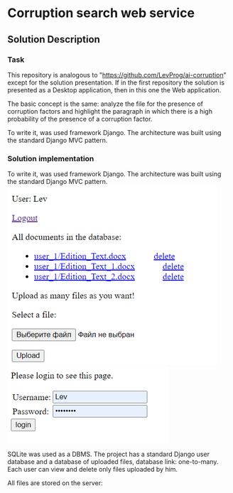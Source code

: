 # Corruption search web service

## Solution Description
### Task
This repository is analogous to "https://github.com/LevProg/ai-corruption" except for the solution presentation. If in the first repository the solution is presented as a Desktop application, then in this one the Web application.

The basic concept is the same: analyze the file for the presence of corruption factors and highlight the paragraph in which there is a high probability of the presence of a corruption factor.

To write it, was used framework Django. The architecture was built using the standard Django MVC pattern.

### Solution implementation
To write it, was used framework Django. The architecture was built using the standard Django MVC pattern.
![](https://github.com/LevProg/ai-corruption-webservice/blob/master/Scrins/files.png?raw=true) ![](https://github.com/LevProg/ai-corruption-webservice/blob/master/Scrins/login.png?raw=true)

SQLite was used as a DBMS.
The project has a standard Django user database and a database of uploaded files, database link: one-to-many.
Each user can view and delete only files uploaded by him.

All files are stored on the server:
